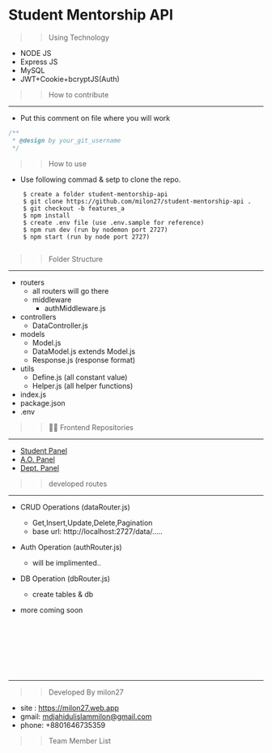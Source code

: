 # Student Mentorship API 

>> Using Technology
 * NODE JS
 * Express JS
 * MySQL
 * JWT+Cookie+bcryptJS(Auth)

>> How to contribute
___
* Put this comment on file where you will work
```javascript
/**
 * @design by your_git_username
 */
```

>> How to use
* Use following commad & setp to clone the repo.

```
    $ create a folder student-mentorship-api
    $ git clone https://github.com/milon27/student-mentorship-api .
    $ git checkout -b features_a
    $ npm install
    $ create .env file (use .env.sample for reference)
    $ npm run dev (run by nodemon port 2727)
    $ npm start (run by node port 2727)
    
```


>> Folder Structure
___
 * routers
    * all routers will go there
    * middleware
      * authMiddleware.js
 * controllers
   * DataController.js
 * models
   * Model.js
   * DataModel.js extends Model.js
   * Response.js (response format)
 * utils
   * Define.js (all constant value)
   * Helper.js (all helper functions)
 * index.js
 * package.json
 * .env  


>> 📢📢 Frontend Repositories
___
- [Student Panel](https://github.com/milon27/student-mentorship-react-student)
- [A.O. Panel](https://github.com/milon27/student-mentorship-react-ao)
- [Dept. Panel](https://github.com/milon27/student-mentorship-react-dept)

>> developed routes
___
 * CRUD Operations (dataRouter.js)
    * Get,Insert,Update,Delete,Pagination
    * base url: http://localhost:2727/data/.....

 * Auth Operation (authRouter.js)
    * will be implimented..
 * DB Operation (dbRouter.js)
    * create tables & db
 * more coming soon


<br/><br/><br/><br/><br/><br/>
___

>> Developed By milon27
* site : https://milon27.web.app
* gmail: mdjahidulislammilon@gmail.com
* phone: +8801646735359

>>Team Member List
